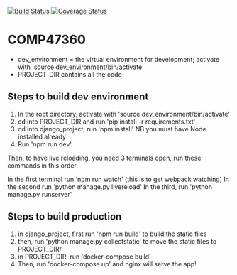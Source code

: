 [![Build Status](https://travis-ci.org/the-8-team/COMP47360.svg?branch=raph_dev)](https://travis-ci.org/the-8-team/COMP47360) [![Coverage Status](https://coveralls.io/repos/github/the-8-team/COMP47360/badge.svg?branch=feature/js_test)](https://coveralls.io/github/the-8-team/COMP47360?branch=feature/js_test)
# COMP47360

- dev_environment = the virtual environment for development; activate with 'source dev_environment/bin/activate'
- PROJECT_DIR contains all the code


## Steps to build dev environment

1) In the root directory, activate with 'source dev_environment/bin/activate'
2) cd into PROJECT_DIR and run 'pip install -r requirements.txt' 
3) cd into django_project; run 'npm install' NB you must have Node installed already
4) Run 'npm run dev'

Then, to have live reloading, you need 3 terminals open, run these commands in this order. 

In the first terminal run 'npm run watch' (this is to get webpack watching)
In the second run 'python manage.py livereload'
In the third, run 'python manage.py runserver' 


## Steps to build **production**

1) in django_project, first run 'npm run build' to build the static files
2) then, run 'python manage.py collectstatic' to move the static files to PROJECT_DIR/
3) in PROJECT_DIR, run 'docker-compose build' 
4) Then, run 'docker-compose up' and nginx will serve the app!
